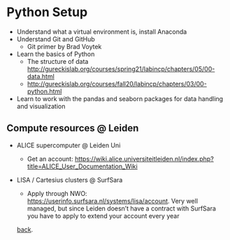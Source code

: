 # Python Setup

* Understand what a virtual environment is, install Anaconda
* Understand Git and GitHub
  * Git primer by Brad Voytek
* Learn the basics of Python
  * The structure of data http://gureckislab.org/courses/spring21/labincp/chapters/05/00-data.html
  * http://gureckislab.org/courses/fall20/labincp/chapters/03/00-python.html
* Learn to work with the pandas and seaborn packages for data handling and visualization


## Compute resources @ Leiden
- ALICE supercomputer @ Leiden Uni
  - Get an account: https://wiki.alice.universiteitleiden.nl/index.php?title=ALICE_User_Documentation_Wiki
- LISA / Cartesius clusters @ SurfSara
  - Apply through NWO: https://userinfo.surfsara.nl/systems/lisa/account. Very well managed, but since Leiden doesn’t have a contract with SurfSara you have to apply to extend your account every year
  
  
  [back](./).